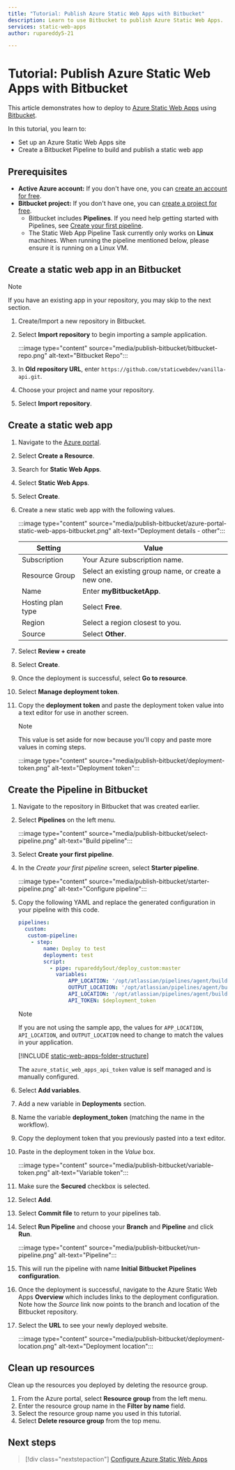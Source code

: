 ```yaml
---
title: "Tutorial: Publish Azure Static Web Apps with Bitbucket"
description: Learn to use Bitbucket to publish Azure Static Web Apps.
services: static-web-apps
author: rupareddy5-21

---
```


# Tutorial: Publish Azure Static Web Apps with Bitbucket

This article demonstrates how to deploy to [Azure Static Web Apps](./overview.md) using [Bitbucket](https://bitbucket.org/).

In this tutorial, you learn to:

- Set up an Azure Static Web Apps site
- Create a Bitbucket Pipeline to build and publish a static web app

## Prerequisites

- **Active Azure account:** If you don't have one, you can [create an account for free](https://azure.microsoft.com/free/).
- **Bitbucket project:** If you don't have one, you can [create a project for free](https://confluence.atlassian.com/bitbucketserver/creating-projects-776639848.html).
  - Bitbucket includes **Pipelines**. If you need help getting started with Pipelines, see [Create your first pipeline](https://support.atlassian.com/bitbucket-cloud/docs/get-started-with-bitbucket-pipelines/).
  - The Static Web App Pipeline Task currently only works on **Linux** machines. When running the pipeline mentioned below, please ensure it is running on a Linux VM.

## Create a static web app in an Bitbucket

  > [!NOTE]
  > If you have an existing app in your repository, you may skip to the next section.

1. Create/Import a new repository in Bitbucket.

1. Select **Import repository** to begin importing a sample application.
  
    :::image type="content" source="media/publish-bitbucket/bitbucket-repo.png" alt-text="Bitbucket Repo":::

1. In **Old repository URL**, enter `https://github.com/staticwebdev/vanilla-api.git`.

1. Choose your project and name your repository.

1. Select **Import repository**.

## Create a static web app

1. Navigate to the [Azure portal](https://portal.azure.com).

1. Select **Create a Resource**.

1. Search for **Static Web Apps**.

1. Select **Static Web Apps**.

1. Select **Create**.

1. Create a new static web app with the following values.

    :::image type="content" source="media/publish-bitbucket/azure-portal-static-web-apps-bitbucket.png" alt-text="Deployment details - other":::

    | Setting | Value |
    |---|---|
    | Subscription | Your Azure subscription name. |
    | Resource Group | Select an existing group name, or create a new one. |
    | Name | Enter **myBitbucketApp**. |
    | Hosting plan type | Select **Free**. |
    | Region | Select a region closest to you. |
    | Source | Select **Other**. |

1. Select **Review + create**

1. Select **Create**.

1. Once the deployment is successful, select **Go to resource**.

1. Select **Manage deployment token**.

1. Copy the **deployment token** and paste the deployment token value into a text editor for use in another screen.

    > [!NOTE]
    > This value is set aside for now because you'll copy and paste more values in coming steps.

    :::image type="content" source="media/publish-bitbucket/deployment-token.png" alt-text="Deployment token":::

## Create the Pipeline in Bitbucket

1. Navigate to the repository in Bitbucket that was created earlier.

2. Select **Pipelines** on the left menu.

    :::image type="content" source="media/publish-bitbucket/select-pipeline.png" alt-text="Build pipeline":::

3. Select **Create your first pipeline**.

4. In the *Create your first pipeline* screen, select **Starter pipeline**.

    :::image type="content" source="media/publish-bitbucket/starter-pipeline.png" alt-text="Configure pipeline":::

5. Copy the following YAML and replace the generated configuration in your pipeline with this code.

    ```yaml
    pipelines:
      custom:
       custom-pipeline:
        - step: 
            name: Deploy to test
            deployment: test
            script:
              - pipe: rupareddy5out/deploy_custom:master
                variables:
                    APP_LOCATION: '/opt/atlassian/pipelines/agent/build/src'
                    OUTPUT_LOCATION: '/opt/atlassian/pipelines/agent/build'
                    API_LOCATION: '/opt/atlassian/pipelines/agent/build/api'
                    API_TOKEN: $deployment_token
    ```

    > [!NOTE]
    > If you are not using the sample app, the values for `APP_LOCATION`, `API_LOCATION`, and `OUTPUT_LOCATION` need  to change to match the values in your application.

    [!INCLUDE [static-web-apps-folder-structure](../../includes/static-web-apps-folder-structure.md)]

    The `azure_static_web_apps_api_token` value is self managed and is manually configured.

6. Select **Add variables**.

7. Add a new variable in **Deployments** section.

8. Name the variable **deployment_token** (matching the name in the workflow).

9. Copy the deployment token that you previously pasted into a text editor.

10. Paste in the deployment token in the _Value_ box.

    :::image type="content" source="media/publish-bitbucket/variable-token.png" alt-text="Variable token":::

11. Make sure the **Secured** checkbox is selected.

12. Select **Add**.

13. Select **Commit file** to return to your pipelines tab.

14. Select **Run Pipeline** and choose your **Branch** and **Pipeline** and click **Run**.

    :::image type="content" source="media/publish-bitbucket/run-pipeline.png" alt-text="Pipeline":::

15. This will run the pipeline with name **Initial Bitbucket Pipelines configuration**.

16. Once the deployment is successful, navigate to the Azure Static Web Apps **Overview** which includes links to the deployment configuration. Note how the _Source_ link now points to the branch and location of the Bitbucket repository.

17. Select the **URL** to see your newly deployed website.

    :::image type="content" source="media/publish-bitbucket/deployment-location.png" alt-text="Deployment location":::

## Clean up resources

Clean up the resources you deployed by deleting the resource group.

1. From the Azure portal, select **Resource group** from the left menu.
2. Enter the resource group name in the **Filter by name** field.
3. Select the resource group name you used in this tutorial.
4. Select **Delete resource group** from the top menu.

## Next steps

> [!div class="nextstepaction"]
> [Configure Azure Static Web Apps](./configuration.md)
